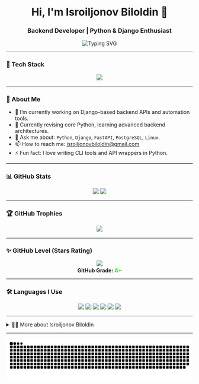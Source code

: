 <h1 align="center">Hi, I'm Isroiljonov Biloldin 👋</h1>
<h3 align="center">Backend Developer | Python & Django Enthusiast</h3>

<div align="center">
  <img src="https://readme-typing-svg.demolab.com?font=Fira+Code&duration=3000&pause=1000&center=true&vCenter=true&width=435&lines=Backend+Developer;Python+Lover;Django+Expert;Clean+Code+Advocate" alt="Typing SVG" />
</div>

---

### 🚀 Tech Stack

<div align="center">
  <img src="https://skillicons.dev/icons?i=python,django,fastapi,js,ts,nodejs,html,css,postgres,mysql,git,linux,bash&theme=light" />
</div>

---

### 🧠 About Me

- 🔭 I’m currently working on Django-based backend APIs and automation tools.
- 🌱 Currently revising core Python, learning advanced backend architectures.
- 💬 Ask me about: `Python`, `Django`, `FastAPI`, `PostgreSQL`, `Linux`.
- 📫 How to reach me: isroiljonovbiloldin@gmail.com
- ⚡ Fun fact: I love writing CLI tools and API wrappers in Python.

---

### 📊 GitHub Stats

<div align="center">
  <img src="https://github-readme-stats.vercel.app/api?username=Rashidov21&show_icons=true&hide_border=true&theme=radical&custom_title=Biloldin's+Stats" width="47%" />
  <img src="https://github-readme-streak-stats.herokuapp.com?user=biloldin&theme=radical&hide_border=true" width="47%" />
</div>

---

### 🏆 GitHub Trophies

<p align="center">
  <img src="https://github-profile-trophy.vercel.app/?username=Rashidov21&theme=gruvbox&no-frame=true&no-bg=true&column=7&margin-w=10" />
</p>

---

### ✨ GitHub Level (Stars Rating)

<div align="center">
  <img src="https://github-readme-stats.vercel.app/api/top-langs/?username=Isroiljonov5&layout=compact&hide_border=true&theme=radical&langs_count=8" />
  <br>
  <b>GitHub Grade: <span style="color:lime;font-weight:bold">A+</span></b>
</div>

---

### 🛠 Languages I Use

<div align="center">
  <a href="#"><img src="https://img.shields.io/badge/Python-FFD43B?style=for-the-badge&logo=python&logoColor=blue" /></a>
  <a href="#"><img src="https://img.shields.io/badge/Django-092E20?style=for-the-badge&logo=django&logoColor=white" /></a>
  <a href="#"><img src="https://img.shields.io/badge/FastAPI-009688?style=for-the-badge&logo=fastapi&logoColor=white" /></a>
  <a href="#"><img src="https://img.shields.io/badge/JavaScript-F7DF1E?style=for-the-badge&logo=javascript&logoColor=black" /></a>
  <a href="#"><img src="https://img.shields.io/badge/PostgreSQL-316192?style=for-the-badge&logo=postgresql&logoColor=white" /></a>
  <a href="#"><img src="https://img.shields.io/badge/Linux-FCC624?style=for-the-badge&logo=linux&logoColor=black" /></a>
</div>

---

<details>
  <summary>👨‍💻 More about Isroiljonov Biloldin</summary>

  - 🔹 Backend developer based in Uzbekistan 🇺🇿
  - 🔹 Experienced with REST APIs, DB design, and server deployment
  - 🔹 Always striving for clean, scalable and secure code

</details>

---

<!-- Snow background animation (simple CSS-based) -->
<p align="center">
  <img src="https://raw.githubusercontent.com/Platane/snk/output/github-contribution-grid-snake-dark.svg" />
</p>
